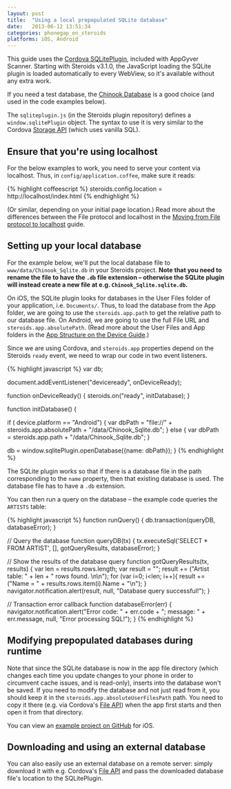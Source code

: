 ```yaml
---
layout: post
title:  "Using a local prepopulated SQLite database"
date:   2013-06-12 13:51:34
categories: phonegap_on_steroids
platforms: iOS, Android
---
```


This guide uses the [Cordova SQLitePlugin](https://github.com/lite4cordova/Cordova-SQLitePlugin), included with AppGyver Scanner. Starting with Steroids v3.1.0, the JavaScript loading the SQLite plugin is loaded automatically to every WebView, so it's available without any extra work.

If you need a test database, the [Chinook Database](http://chinookdatabase.codeplex.com/releases/view/55681) is a good choice (and used in the code examples below).

The `sqliteplugin.js` (in the Steroids plugin repository) defines a `window.sqlitePlugin` object. The syntax to use it is very similar to the Cordova [Storage API](http://docs.appgyver.com/en/edge/cordova_storage_storage.md.html#Storage) (which uses vanilla SQL).

## Ensure that you're using localhost

For the below examples to work, you need to serve your content via localhost. Thus, in `config/application.coffee`, make sure it reads:

{% highlight coffeescript %}
steroids.config.location = http://localhost/index.html
{% endhighlight %}

(Or similar, depending on your initial page location.) Read more about the differences between the File protocol and localhost in the [Moving from File protocol to localhost](/steroids/guides/phonegap_on_steroids/file-to-localhost) guide.

## Setting up your local database

For the example below, we'll put the local database file to `www/data/Chinook_Sqlite.db` in your Steroids project. **Note that you need to rename the file to have the `.db` file extension – otherwise the SQLite plugin will instead create a new file at e.g. `Chinook_Sqlite.sqlite.db`.**

On iOS, the SQLite plugin looks for databases in the User Files folder of your application, i.e. `Documents/`. Thus, to load the database from the App folder, we are going to use the `steroids.app.path` to get the relative path to our database file. On Android, we are going to use the full File URL and `steroids.app.absolutePath`. (Read more about the User Files and App folders in the [App Structure on the Device Guide][app-structure-on-device].)

Since we are using Cordova, and `steroids.app` properties depend on the Steroids `ready` event, we need to wrap our code in two event listeners.

{% highlight javascript %}
var db;

document.addEventListener("deviceready", onDeviceReady);

function onDeviceReady() {
  steroids.on("ready", initDatabase);
}

function initDatabase() {

  if ( device.platform == "Android") {
    var dbPath = "file://" + steroids.app.absolutePath + "/data/Chinook_Sqlite.db";
  } else {
    var dbPath = steroids.app.path + "/data/Chinook_Sqlite.db";
  }

  db = window.sqlitePlugin.openDatabase({name: dbPath});
}
{% endhighlight %}

The SQLite plugin works so that if there is a database file in the path corresponding to the `name` property, then that existing database is used. The database file has to have a `.db` extension.

You can then run a query on the database – the example code queries the `ARTISTS` table:

{% highlight javascript %}
function runQuery() {
  db.transaction(queryDB, databaseError);
}

// Query the database
function queryDB(tx) {
  tx.executeSql('SELECT * FROM ARTIST', [], gotQueryResults, databaseError);
}

// Show the results of the database query
function gotQueryResults(tx, results) {
  var len = results.rows.length;
  var result = "";
  result += ("Artist table: " + len + " rows found. \n\n");
  for (var i=0; i<len; i++){
    result += ("Name =  " + results.rows.item(i).Name + "\n");
  }
  navigator.notification.alert(result, null, "Database query successful!");
}

// Transaction error callback
function databaseError(err) {
  navigator.notification.alert("Error code: " + err.code + "; message: " + err.message, null, "Error processing SQL!");
}
{% endhighlight %}

## Modifying prepopulated databases during runtime

Note that since the SQLite database is now in the app file directory (which changes each time you update changes to your phone in order to circumvent cache issues, and is read-only), inserts into the database won't be saved. If you need to modify the database and not just read from it, you should keep it in the `steroids.app.absoluteUserFilesPath` path. You need to copy it there (e.g. via Cordova's [File API](http://docs.appgyver.com/en/edge/cordova_file_file.md.html#File)) when the app first starts and then open it from that directory.

You can view an [example project on GitHub](https://github.com/AppGyver/academy-examples/tree/master/deeper_into_steroids/prepopulated_sqlite) for iOS.

## Downloading and using an external database

You can also easily use an external database on a remote server: simply download it with e.g. Cordova's [File API](http://docs.appgyver.com/en/edge/cordova_file_file.md.html#File) and pass the downloaded database file's location to the SQLitePlugin.

[app-structure-on-device]: /steroids/guides/steroids-js/app-structure-on-device/

